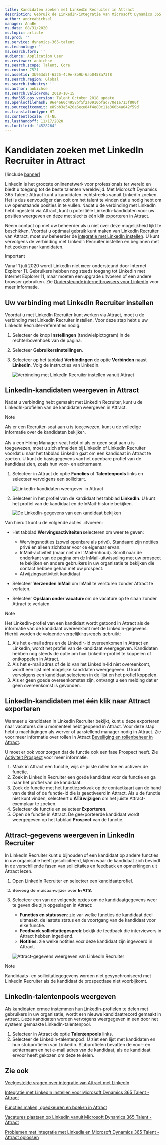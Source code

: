```yaml
---
title: Kandidaten zoeken met LinkedIn Recruiter in Attract
description: Gebruik de LinkedIn-integratie van Microsoft Dynamics 365 Talent - Attract om kandidaten te zoeken via LinkedIn Recruiter.
author: andreabichsel
manager: AnnBe
ms.date: 08/31/2020
ms.topic: article
ms.prod: ''
ms.service: dynamics-365-talent
ms.technology: ''
ms.search.form: ''
audience: Application User
ms.reviewer: anbichse
ms.search.scope: Talent, Core
ms.custom: 7521
ms.assetid: 3b953d5f-6325-4c9e-8b9b-6ab0458a73f8
ms.search.region: Global
ms.search.industry: ''
ms.author: anbichse
ms.search.validFrom: 2018-10-15
ms.dyn365.ops.version: Talent October 2018 update
ms.openlocfilehash: 96e4660c4958bf5f2a0910bfad770e1e713f800f
ms.sourcegitcommit: e89bb3e5420a6ece84f4e80c11e360b4a042f59d
ms.translationtype: HT
ms.contentlocale: nl-NL
ms.lasthandoff: 11/17/2020
ms.locfileid: "4528264"
---
```

# <a name="source-candidates-with-linkedin-recruiter-in-attract"></a>Kandidaten zoeken met LinkedIn Recruiter in Attract

[!include [banner](includes/banner.md)]

LinkedIn is het grootste onlinenetwerk voor professionals ter wereld en biedt u toegang tot de beste talenten wereldwijd. Met Microsoft Dynamics 365 Talent: Attract kunt u kandidaten rechtstreeks vanuit LinkedIn zoeken. Het is dus eenvoudiger dan ooit om het talent te vinden dat u nodig hebt om uw openstaande posities in te vullen. Nadat u de verbinding met LinkedIn hebt ingesteld via Attract, kunt u potentiële LinkedIn-kandidaten voor uw posities weergeven en deze met slechts één klik exporteren in Attract.

Neem contact op met uw beheerder als u niet over deze mogelijkheid lijkt te beschikken. Voordat u optimaal gebruik kunt maken van LinkedIn Recruiter van Attract, moet uw beheerder de [integratie met LinkedIn instellen](./attract-admin-linkedin.md). U kunt vervolgens de verbinding met LinkedIn Recruiter instellen en beginnen met het zoeken naar kandidaten.

>[!IMPORTANT]
>Vanaf 1 juli 2020 wordt LinkedIn niet meer ondersteund door Internet Explorer 11. Gebruikers hebben nog steeds toegang tot LinkedIn met Internet Explorer 11, maar moeten een upgrade uitvoeren of een andere browser gebruiken. Zie [Ondersteunde internetbrowsers voor LinkedIn](https://www.linkedin.com/help/linkedin/answer/4135/supported-internet-browsers-for-linkedin) voor meer informatie.

## <a name="set-up-your-connection-with-linkedin-recruiter"></a>Uw verbinding met LinkedIn Recruiter instellen

Voordat u met LinkedIn Recruiter kunt werken via Attract, moet u de verbinding met LinkedIn Recruiter instellen. Voor deze stap hebt u uw LinkedIn Recruiter-referenties nodig.

1. Selecteer de knop **Instellingen** (tandwielpictogram) in de rechterbovenhoek van de pagina.
2. Selecteer **Gebruikersinstellingen**.
3. Selecteer op het tabblad **Verbindingen** de optie **Verbinden** naast **LinkedIn**. Volg de instructies van LinkedIn.

    ![[Verbinding met LinkedIn Recruiter instellen vanuit Attract](./media/attract-set-up-linkedin-recruiter-connection.png)](./media/attract-set-up-linkedin-recruiter-connection.png)

## <a name="view-linkedin-candidates-in-attract"></a>LinkedIn-kandidaten weergeven in Attract

Nadat u verbinding hebt gemaakt met LinkedIn Recruiter, kunt u de LinkedIn-profielen van de kandidaten weergeven in Attract.

>[!NOTE]
>Als er een Recruiter-seat aan u is toegewezen, kunt u de volledige informatie over de kandidaten bekijken.<br><br>
>Als u een Hiring Manager-seat hebt of als er geen seat aan u is toegewezen, moet u zich afmelden bij LinkedIn of LinkedIn Recruiter voordat u naar het tabblad LinkedIn gaat om een kandidaat in Attract te zoeken. U kunt de basisgegevens van het openbare profiel van de kandidaat zien, zoals hun voor- en achternaam.

1. Selecteer in Attract de optie **Functies** of **Talentenpools** links en selecteer vervolgens een sollicitant.

    ![[LinkedIn-kandidaten weergeven in Attract](./media/attract-view-linkedin-candidates.png)](./media/attract-view-linkedin-candidates.png)

2. Selecteer in het profiel van de kandidaat het tabblad **LinkedIn**. U kunt het profiel van de kandidaat en de InMail-historie bekijken.

   ![De LinkedIn-gegevens van een kandidaat bekijken](./media/attract-candidate-linkedin-tab.png)

Van hieruit kunt u de volgende acties uitvoeren:

- Het tabblad **Wervingsactiviteiten** selecteren om weer te geven:
   
   - Wervingsnotities (zowel openbare als privé). Standaard zijn notities privé en alleen zichtbaar voor de eigenaar ervan.
   - InMail-activiteit (maar niet de InMail-inhoud). Scroll naar de onderkant van de pagina om de InMail-uitwisseling met uw prospect te bekijken en andere gebruikers in uw organisatie te bekijken die contact hebben gehad met uw prospect.
   - Afwijzingsactiviteit kandidaat

- Selecteer **Verzenden InMail** om InMail te versturen zonder Attract te verlaten.

- Selecteer **Opslaan onder vacature** om de vacature op te slaan zonder Attract te verlaten.

> [!NOTE]
> Het LinkedIn-profiel van een kandidaat wordt getoond in Attract als de informatie van de kandidaat overeenkomt met de LinkedIn-gegevens. Hierbij worden de volgende vergelijkingsregels gebruikt:
> 
> 1. Als het e-mail adres en de LinkedIn-id overeenkomen in Attract en LinkedIn, wordt het profiel van de kandidaat weergegeven. Kandidaten hebben nog steeds de optie om hun LinkedIn-profiel te koppelen of ontkoppelen in Attract.
> 2. Als het e-mail adres of de id van het LinkedIn-lid niet overeenkomt, wordt een lijst met mogelijke kandidaten weergegeven. U kunt vervolgens een kandidaat selecteren in de lijst en het profiel koppelen.
> 3. Als er geen goede overeenkomsten zijn, ontvangt u een melding dat er geen overeenkomst is gevonden.

## <a name="export-linkedin-candidates-to-attract-with-one-click"></a>LinkedIn-kandidaten met één klik naar Attract exporteren

Wanneer u kandidaten in LinkedIn Recruiter bekijkt, kunt u deze exporteren naar vacatures die u momenteel hebt geopend in Attract. Voor deze stap hebt u machtigingen als werver of aanstellend manager nodig in Attract. Zie voor meer informatie over rollen in Attract [Beveiliging en rollenbeheer in Attract](https://docs.microsoft.com/dynamics365/unified-operations/talent/security-attract).

U moet er ook voor zorgen dat de functie ook een fase Prospect heeft. Zie [Activiteit Prospect](./activities-attract.md#prospect-activity) voor meer informatie.

1. Maak in Attract een functie, wijs de juiste rollen toe en activeer de functie.
2. Zoek in LinkedIn Recruiter een goede kandidaat voor de functie en ga naar het profiel van de kandidaat.
3. Zoek de functie met het functiezoekvak op de contactkaart aan de hand van de titel of de functie-id die is geactiveerd in Attract. Als u de functie niet kunt vinden, selecteert u **ATS wijzigen** om het juiste Attract-exemplaar te zoeken.
4. Selecteer de functie en selecteer **Exporteren**.
5. Open de functie in Attract. De geëxporteerde kandidaat wordt weergegeven op het tabblad **Prospect** van de functie.

## <a name="view-attract-information-in-linkedin-recruiter"></a>Attract-gegevens weergeven in LinkedIn Recruiter

In LinkedIn Recruiter kunt u bijhouden of een kandidaat op andere functies in uw organisatie heeft gesolliciteerd, kijken waar de kandidaat zich bevindt in de verschillende fasen van sollicitaties en feedback en opmerkingen uit Attract lezen.

1. Open LinkedIn Recruiter en selecteer een kandidaatprofiel.
2. Beweeg de muisaanwijzer over **In ATS**.
3. Selecteer een van de volgende opties om de kandidaatgegevens weer te geven die zijn opgeslagen in Attract:

    - **Functies en statussen**: zie van welke functies de kandidaat deel uitmaakt, de laatste status en de voortgang van de kandidaat voor elke functie.
    - **Feedback sollicitatiegesprek**: bekijk de feedback die interviewers in Attract hebben ingediend.
    - **Notities**: zie welke notities voor deze kandidaat zijn ingevoerd in Attract.

    ![[Attract-gegevens weergeven van LinkedIn Recruiter](./media/attract-view-information-from-linkedin-recruiter.png)](./media/attract-view-information-from-linkedin-recruiter.png)

> [!NOTE]
> Kandidaats- en sollicitatiegegevens worden niet gesynchroniseerd met LinkedIn Recruiter als de kandidaat de prospectfase niet voorbijkomt.

## <a name="view-linkedin-talent-pools"></a>LinkedIn-talentenpools weergeven

Als kandidaten ermee instemmen hun LinkedIn-profielen te delen met gebruikers in uw organisatie, wordt een nieuwe kandidaatrecord gemaakt in Attract. Deze kandidaten worden vervolgens weergegeven in een door het systeem gemaakte LinkedIn-talentenpool.

1. Selecteer in Attract de optie **Talentenpools** links.
2. Selecteer de LinkedIn-talentenpool. U ziet een lijst met kandidaten en hun stubprofielen van LinkedIn. Stubprofielen bevatten de voor- en achternaam en het e-mail adres van de kandidaat, als de kandidaat ervoor heeft gekozen om deze te delen.

## <a name="see-also"></a>Zie ook

[Veelgestelde vragen over integratie van Attract met LinkedIn](./attract-linkedin-faq.md)

[Integratie met LinkedIn instellen voor Microsoft Dynamics 365 Talent - Attract](./attract-admin-linkedin.md)

[Functies maken, goedkeuren en boeken in Attract](./creating-jobs-attract.md)

[Vacatures plaatsen op LinkedIn vanuit Microsoft Dynamics 365 Talent - Attract](./attract-post-jobs-to-linkedin.md)

[Problemen met integratie met LinkedIn en Microsoft Dynamics 365 Talent - Attract oplossen](./attract-troubleshoot-linkedin.md)
